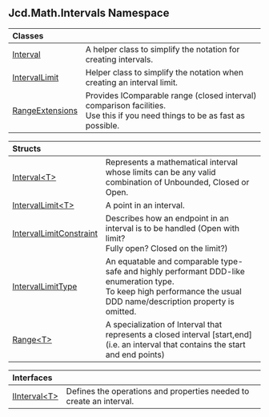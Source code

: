 ## Jcd.Math.Intervals Namespace

| Classes | |
| :--- | :--- |
| [Interval](Jcd.Math.Intervals.Interval.md 'Jcd.Math.Intervals.Interval') | A helper class to simplify the notation for creating intervals. |
| [IntervalLimit](Jcd.Math.Intervals.IntervalLimit.md 'Jcd.Math.Intervals.IntervalLimit') | Helper class to simplify the notation when creating an interval limit. |
| [RangeExtensions](Jcd.Math.Intervals.RangeExtensions.md 'Jcd.Math.Intervals.RangeExtensions') | Provides IComparable<T> range (closed interval) comparison facilities.<br/>Use this if you need things to be as fast as possible. |

| Structs | |
| :--- | :--- |
| [Interval&lt;T&gt;](Jcd.Math.Intervals.Interval_T_.md 'Jcd.Math.Intervals.Interval<T>') | Represents a mathematical interval whose limits can be any valid<br/>combination of Unbounded, Closed or Open. |
| [IntervalLimit&lt;T&gt;](Jcd.Math.Intervals.IntervalLimit_T_.md 'Jcd.Math.Intervals.IntervalLimit<T>') | A point in an interval. |
| [IntervalLimitConstraint](Jcd.Math.Intervals.IntervalLimitConstraint.md 'Jcd.Math.Intervals.IntervalLimitConstraint') | Describes how an endpoint in an interval is to be handled (Open with limit?<br/>Fully open? Closed on the limit?) |
| [IntervalLimitType](Jcd.Math.Intervals.IntervalLimitType.md 'Jcd.Math.Intervals.IntervalLimitType') | An equatable and comparable type-safe and highly performant DDD-like enumeration type.<br/>To keep high performance the usual DDD name/description property is omitted. |
| [Range&lt;T&gt;](Jcd.Math.Intervals.Range_T_.md 'Jcd.Math.Intervals.Range<T>') | A specialization of Interval that represents a closed interval [start,end]<br/>(i.e. an interval that contains the start and end points) |

| Interfaces | |
| :--- | :--- |
| [IInterval&lt;T&gt;](Jcd.Math.Intervals.IInterval_T_.md 'Jcd.Math.Intervals.IInterval<T>') | Defines the operations and properties needed to create an interval. |
